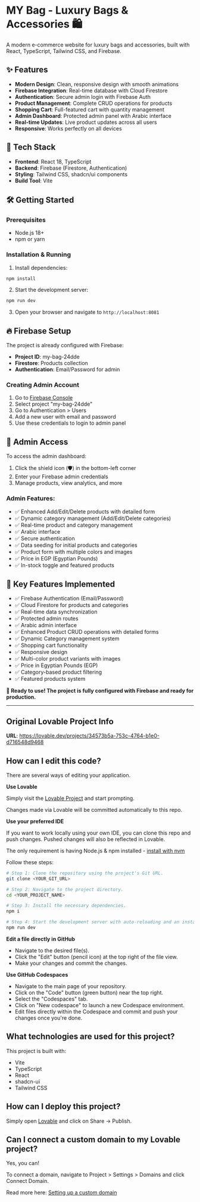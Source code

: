# MY Bag - Luxury Bags & Accessories 🛍️

A modern e-commerce website for luxury bags and accessories, built with React, TypeScript, Tailwind CSS, and Firebase.

## ✨ Features

- **Modern Design**: Clean, responsive design with smooth animations
- **Firebase Integration**: Real-time database with Cloud Firestore
- **Authentication**: Secure admin login with Firebase Auth
- **Product Management**: Complete CRUD operations for products
- **Shopping Cart**: Full-featured cart with quantity management
- **Admin Dashboard**: Protected admin panel with Arabic interface
- **Real-time Updates**: Live product updates across all users
- **Responsive**: Works perfectly on all devices

## 🚀 Tech Stack

- **Frontend**: React 18, TypeScript
- **Backend**: Firebase (Firestore, Authentication)
- **Styling**: Tailwind CSS, shadcn/ui components
- **Build Tool**: Vite

## 🛠️ Getting Started

### Prerequisites
- Node.js 18+
- npm or yarn

### Installation & Running

1. Install dependencies:
```bash
npm install
```

2. Start the development server:
```bash
npm run dev
```

3. Open your browser and navigate to `http://localhost:8081`

## 🔥 Firebase Setup

The project is already configured with Firebase:
- **Project ID**: my-bag-24dde
- **Firestore**: Products collection
- **Authentication**: Email/Password for admin

### Creating Admin Account

1. Go to [Firebase Console](https://console.firebase.google.com/)
2. Select project "my-bag-24dde"
3. Go to Authentication > Users
4. Add a new user with email and password
5. Use these credentials to login to admin panel

## 🔐 Admin Access

To access the admin dashboard:
1. Click the shield icon (🛡️) in the bottom-left corner
2. Enter your Firebase admin credentials
3. Manage products, view analytics, and more

### Admin Features:
- ✅ Enhanced Add/Edit/Delete products with detailed form
- ✅ Dynamic category management (Add/Edit/Delete categories)
- ✅ Real-time product and category management
- ✅ Arabic interface
- ✅ Secure authentication
- ✅ Data seeding for initial products and categories
- ✅ Product form with multiple colors and images
- ✅ Price in EGP (Egyptian Pounds)
- ✅ In-stock toggle and featured products

## 🌟 Key Features Implemented

- ✅ Firebase Authentication (Email/Password)
- ✅ Cloud Firestore for products and categories
- ✅ Real-time data synchronization
- ✅ Protected admin routes
- ✅ Arabic admin interface
- ✅ Enhanced Product CRUD operations with detailed forms
- ✅ Dynamic Category management system
- ✅ Shopping cart functionality
- ✅ Responsive design
- ✅ Multi-color product variants with images
- ✅ Price in Egyptian Pounds (EGP)
- ✅ Category-based product filtering
- ✅ Featured products system

**🎯 Ready to use! The project is fully configured with Firebase and ready for production.**

---

## Original Lovable Project Info

**URL**: https://lovable.dev/projects/34573b5a-753c-4764-b1e0-d716548d9468

## How can I edit this code?

There are several ways of editing your application.

**Use Lovable**

Simply visit the [Lovable Project](https://lovable.dev/projects/34573b5a-753c-4764-b1e0-d716548d9468) and start prompting.

Changes made via Lovable will be committed automatically to this repo.

**Use your preferred IDE**

If you want to work locally using your own IDE, you can clone this repo and push changes. Pushed changes will also be reflected in Lovable.

The only requirement is having Node.js & npm installed - [install with nvm](https://github.com/nvm-sh/nvm#installing-and-updating)

Follow these steps:

```sh
# Step 1: Clone the repository using the project's Git URL.
git clone <YOUR_GIT_URL>

# Step 2: Navigate to the project directory.
cd <YOUR_PROJECT_NAME>

# Step 3: Install the necessary dependencies.
npm i

# Step 4: Start the development server with auto-reloading and an instant preview.
npm run dev
```

**Edit a file directly in GitHub**

- Navigate to the desired file(s).
- Click the "Edit" button (pencil icon) at the top right of the file view.
- Make your changes and commit the changes.

**Use GitHub Codespaces**

- Navigate to the main page of your repository.
- Click on the "Code" button (green button) near the top right.
- Select the "Codespaces" tab.
- Click on "New codespace" to launch a new Codespace environment.
- Edit files directly within the Codespace and commit and push your changes once you're done.

## What technologies are used for this project?

This project is built with:

- Vite
- TypeScript
- React
- shadcn-ui
- Tailwind CSS

## How can I deploy this project?

Simply open [Lovable](https://lovable.dev/projects/34573b5a-753c-4764-b1e0-d716548d9468) and click on Share -> Publish.

## Can I connect a custom domain to my Lovable project?

Yes, you can!

To connect a domain, navigate to Project > Settings > Domains and click Connect Domain.

Read more here: [Setting up a custom domain](https://docs.lovable.dev/tips-tricks/custom-domain#step-by-step-guide)
